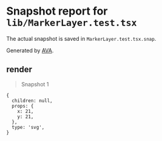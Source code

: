 # Snapshot report for `lib/MarkerLayer.test.tsx`

The actual snapshot is saved in `MarkerLayer.test.tsx.snap`.

Generated by [AVA](https://avajs.dev).

## render

> Snapshot 1

    {
      children: null,
      props: {
        x: 21,
        y: 21,
      },
      type: 'svg',
    }
